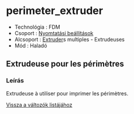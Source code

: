 # perimeter\_extruder

* Technológia : FDM
* Csoport : [Nyomtatási beállítások](../../../konfig/print_settings)
* Alcsoport : [Extruder](../../beallitasok/printer_settings.md#extrudeuse)s multiples - Extrudeuses
* Mód : Haladó

## Extrudeuse pour les périmètres

### Leírás

Extrudeuse à utiliser pour imprimer les périmètres.

[Vissza a változók listájához](../../variable_list)

